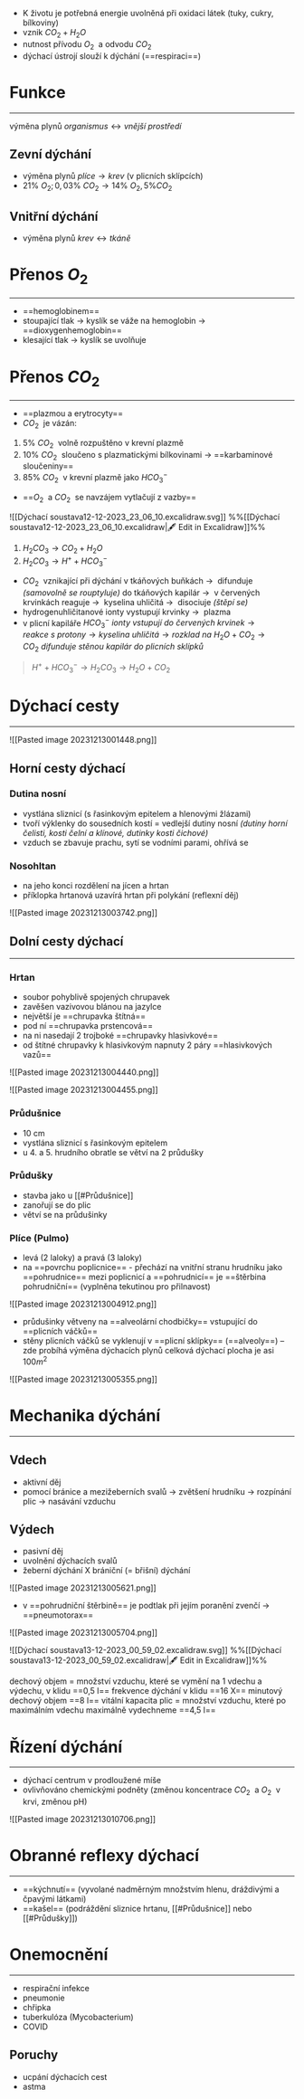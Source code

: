 - K životu je potřebná energie uvolněná při oxidaci látek (tuky, cukry, bílkoviny)
- vznik ${CO_2 + H_2O\ }$
- nutnost přívodu ${O_2\ }$ a odvodu $CO_2$
- dýchací ústrojí slouží k dýchání (==respiraci==)
# Funkce
---
výměna plynů $organismus \longleftrightarrow vnější \ prostředí$

## Zevní dýchání
- výměna plynů $plíce \longrightarrow krev$ (v plicních sklípcích)
- $21 \% \ O_2; 0,03\% \ CO_2 \longrightarrow 14\% \ O_2, 5\% CO_2$
## Vnitřní dýchání
- výměna plynů $krev \longleftrightarrow tkáně$
# Přenos $O_2$
---
- ==hemoglobinem==
- stoupající tlak $\longrightarrow$ kyslík se váže na hemoglobin $\longrightarrow$ ==dioxygenhemoglobin==
-  klesající tlak $\longrightarrow$ kyslík se uvolňuje
# Přenos $CO_2$
---
- ==plazmou a erytrocyty==
- ${CO_2\ }$ je vázán:
1. ${5\% \ CO_2\ }$ volně rozpuštěno v krevní plazmě
2. ${10\% \ CO_2\ }$ sloučeno s plazmatickými bílkovinami $\longrightarrow$ ==karbaminové sloučeniny==
3. ${85\% \ CO_2\ }$ v krevní plazmě jako $HCO_3^-$
- ==${O_2\ }$ a ${CO_2\ }$ se navzájem vytlačují z vazby==

![[Dýchací soustava12-12-2023_23_06_10.excalidraw.svg]]
%%[[Dýchací soustava12-12-2023_23_06_10.excalidraw|🖋 Edit in Excalidraw]]%%

1. ${H_2CO_3 \longrightarrow CO_2+H_2O\ }$
2. ${H_2CO_3 \longrightarrow H^+ + HCO_3^-\ }$

- ${CO_2\ }$ vznikající při dýchání v tkáňových buňkách ${\longrightarrow\ }$ difunduje _(samovolně se rouptyluje)_ do tkáňových kapilár ${\longrightarrow\ }$ v červených krvinkách reaguje ${\longrightarrow\ }$  kyselina uhličitá ${\longrightarrow\ }$ disociuje _(štěpí se)_
- hydrogenuhličitanové ionty vystupují krvinky ${\longrightarrow\ }$ plazma
- v plicní kapiláře  ${HCO_3^-\ ionty\ vstupují\ do \ červených\ krvinek \longrightarrow reakce\ s\ protony \longrightarrow kyselina\ uhličitá \longrightarrow rozklad\ na\ H_2O + CO_2 \longrightarrow CO_2\ difunduje\ stěnou\ kapilár\ do\ plicních\ sklípků \ }$ 

>${H^++HCO_3^- \longrightarrow H_2CO_3\longrightarrow H_2O + CO_2\ }$

# Dýchací cesty
---

![[Pasted image 20231213001448.png]]

## Horní cesty dýchací
### Dutina nosní
- vystlána sliznicí (s řasinkovým epitelem a hlenovými žlázami)
- tvoří výklenky do sousedních kostí = vedlejší dutiny nosní _(dutiny horní čelisti, kosti čelní a klínové, dutinky kosti čichové)_
- vzduch se zbavuje prachu, sytí se vodními parami, ohřívá se
### Nosohltan
- na jeho konci rozdělení na jícen a hrtan
- příklopka hrtanová uzavírá hrtan při polykání (reflexní děj)

![[Pasted image 20231213003742.png]]

## Dolní cesty dýchací
---
### Hrtan
- soubor pohyblivě spojených chrupavek
- zavěšen vazivovou blánou na jazylce
- největší je ==chrupavka štítná==
- pod ní ==chrupavka prstencová==
- na ni nasedají 2 trojboké ==chrupavky hlasivkové==
- od štítné chrupavky k hlasivkovým napnuty 2 páry ==hlasivkových vazů==

![[Pasted image 20231213004440.png]]

![[Pasted image 20231213004455.png]]

### Průdušnice
- 10 cm
- vystlána sliznicí s řasinkovým epitelem
- u 4. a 5. hrudního obratle se větví na 2 průdušky
### Průdušky
- stavba jako u [[#Průdušnice]]
- zanořují se do plic
- větví se na průdušinky
### Plíce (Pulmo)
- levá (2 laloky) a pravá (3 laloky)
- na ==povrchu poplicnice== - přechází  na vnitřní stranu hrudníku jako ==pohrudnice==
mezi poplicnicí a ==pohrudnicí== je ==štěrbina pohrudniční== (vyplněna tekutinou pro přilnavost)

![[Pasted image 20231213004912.png]]

- průdušinky větveny na ==alveolární chodbičky== vstupující do ==plicních váčků==
- stěny plicních váčků se vyklenují v ==plicní sklípky== (==alveoly==) – zde probíhá výměna dýchacích plynů
celková dýchací plocha je asi $100 m^2$

![[Pasted image 20231213005355.png]]

# Mechanika dýchání
---
## Vdech
- aktivní děj
- pomocí bránice a mezižeberních svalů $\longrightarrow$ zvětšení hrudníku $\longrightarrow$  rozpínání plic $\longrightarrow$ nasávání vzduchu

## Výdech
- pasivní děj
- uvolnění dýchacích svalů
- žeberní dýchání X brániční (= břišní) dýchání

![[Pasted image 20231213005621.png]]

- v ==pohrudniční štěrbině== je podtlak
při jejím poranění zvenčí $\longrightarrow$ ==pneumotorax==

![[Pasted image 20231213005704.png]]


![[Dýchací soustava13-12-2023_00_59_02.excalidraw.svg]]
%%[[Dýchací soustava13-12-2023_00_59_02.excalidraw|🖋 Edit in Excalidraw]]%%

 dechový objem = množství vzduchu, které se vymění na 1 vdechu a výdechu, v klidu  ==0,5 l==
frekvence dýchání v klidu ==16 X==
minutový dechový objem ==8 l==
vitální kapacita plic = množství vzduchu, které po maximálním vdechu maximálně vydechneme ==4,5 l==

# Řízení dýchání
---
- dýchací centrum v prodloužené míše
- ovlivňováno chemickými podněty (změnou koncentrace ${CO_2\ }$ a ${O_2\ }$ v krvi, změnou pH)

![[Pasted image 20231213010706.png]]

# Obranné reflexy dýchací
---
- ==kýchnutí== (vyvolané nadměrným množstvím hlenu, dráždivými a čpavými 
látkami)
- ==kašel== (podráždění sliznice hrtanu, [[#Průdušnice]] nebo [[#Průdušky]])

# Onemocnění
---

- respirační infekce
- pneumonie
- chřipka
- tuberkulóza (Mycobacterium)
- COVID
## Poruchy
- ucpání dýchacích cest
- astma